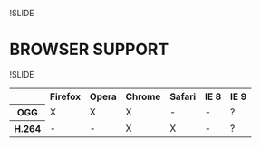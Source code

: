 !SLIDE
# BROWSER SUPPORT

!SLIDE

<table id="support">
    <tr>
        <th></th>
        <th class="top">Firefox</th>
        <th class="top">Opera</th>
        <th class="top">Chrome</th>
        <th class="top">Safari</th>
        <th class="top">IE 8</th>
        <th class="top">IE 9</th>
    </tr>
    <tr>
        <th class="right">OGG</th>
        <td>X</td>
        <td>X</td>
        <td>X</td>
        <td>-</td>
        <td>-</td>
        <td>?</td>
    </tr>
    <tr>
        <th class="right">H.264</th>
        <td>-</td>
        <td>-</td>
        <td>X</td>
        <td>X</td>
        <td>-</td>
        <td>?</td>
    </tr>
</table>

